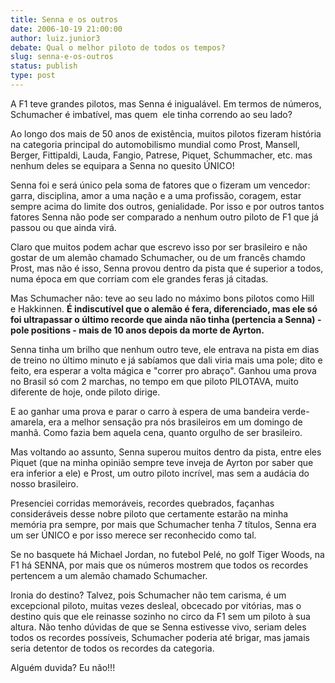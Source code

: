 ```yaml
---
title: Senna e os outros
date: 2006-10-19 21:00:00
author: luiz.junior3
debate: Qual o melhor piloto de todos os tempos?
slug: senna-e-os-outros
status: publish 
type: post
---
```


A F1 teve grandes pilotos, mas Senna é inigualável. Em termos de números, Schumacher é imbatível, mas quem  ele tinha correndo ao seu lado?


Ao longo dos mais de 50 anos de existência, muitos pilotos fizeram história na categoria principal do automobilismo mundial como Prost, Mansell, Berger, Fittipaldi, Lauda, Fangio, Patrese, Piquet, Schummacher, etc. mas nenhum deles se equipara a Senna no quesito ÚNICO!


Senna foi e será único pela soma de fatores que o fizeram um vencedor: garra, disciplina, amor a uma nação e a uma profissão, coragem, estar sempre acima do limite dos outros, genialidade. Por isso e por outros tantos fatores Senna não pode ser comparado a nenhum outro piloto de F1 que já passou ou que ainda virá.


Claro que muitos podem achar que escrevo isso por ser brasileiro e não gostar de um alemão chamado Schumacher, ou de um francês chamdo Prost, mas não é isso, Senna provou dentro da pista que é superior a todos, numa época em que corriam com ele grandes feras já citadas.


Mas Schumacher não: teve ao seu lado no máximo bons pilotos como Hill e Hakkinnen. **É indiscutível que o alemão é fera, diferenciado, mas ele só foi ultrapassar o último recorde que ainda não tinha (pertencia a Senna) - pole positions - mais de 10 anos depois da morte de Ayrton.** 


Senna tinha um brilho que nenhum outro teve, ele entrava na pista em dias de treino no último minuto e já sabíamos que dali viria mais uma pole; dito e feito, era esperar a volta mágica e "correr pro abraço". Ganhou uma prova no Brasil só com 2 marchas, no tempo em que piloto PILOTAVA, muito diferente de hoje, onde piloto dirige.


E ao ganhar uma prova e parar o carro à espera de uma bandeira verde-amarela, era a melhor sensação pra nós brasileiros em um domingo de manhã. Como fazia bem aquela cena, quanto orgulho de ser brasileiro.


Mas voltando ao assunto, Senna superou muitos dentro da pista, entre eles Piquet (que na minha opinião sempre teve inveja de Ayrton por saber que era inferior a ele) e Prost, um outro piloto incrível, mas sem a audácia do nosso brasileiro.


Presenciei corridas memoráveis, recordes quebrados, façanhas consideráveis desse nobre piloto que certamente estarão na minha memória pra sempre, por mais que Schumacher tenha 7 títulos, Senna era um ser ÚNICO e por isso merece ser reconhecido como tal.


Se no basquete há Michael Jordan, no futebol Pelé, no golf Tiger Woods, na F1 há SENNA, por mais que os números mostrem que todos os recordes pertencem a um alemão chamado Schumacher.


Ironia do destino? Talvez, pois Schumacher não tem carisma, é um excepcional piloto, muitas vezes desleal, obcecado por vitórias, mas o destino quis que ele reinasse sozinho no circo da F1 sem um piloto à sua altura. Não tenho dúvidas de que se Senna estivesse vivo, seriam deles todos os recordes possíveis, Schumacher poderia até brigar, mas jamais seria detentor de todos os recordes da categoria.


Alguém duvida? Eu não!!!


